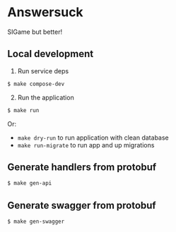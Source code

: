 # Answersuck

SIGame but better!

## Local development

1. Run service deps
```sh
$ make compose-dev
```
2. Run the application
```sh
$ make run
```

Or:
- ```make dry-run``` to run application with clean database
- ```make run-migrate``` to run app and up migrations

## Generate handlers from protobuf
```sh
$ make gen-api
```

## Generate swagger from protobuf
```sh
$ make gen-swagger
```